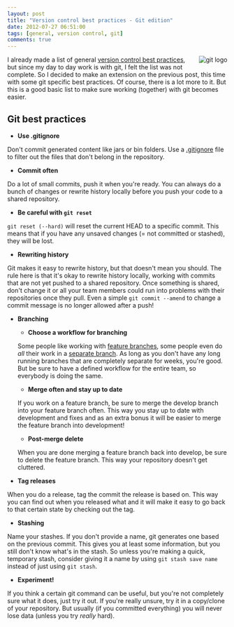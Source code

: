 ```yaml
---
layout: post
title: "Version control best practices - Git edition"
date: 2012-07-27 06:51:00
tags: [general, version control, git]
comments: true
---
```

<img style="float: right; margin: 0 0 5px 10px;" alt="git logo" src="{{ site.baseurl }}/files/images/2012/07/git_logo.png" />

I already made a list of general [version control best practices](http://kevinpelgrims.com/blog/2012/07/05/version-control-best-practices), but since my day to day work is with git, I felt the list was not complete. So I decided to make an extension on the previous post, this time with some git specific best practices. Of course, there is a lot more to it. But this is a good basic list to make sure working (together) with git becomes easier.

## Git best practices

* **Use .gitignore**

Don't commit generated content like jars or bin folders. Use a [.gitignore](https://help.github.com/articles/ignoring-files) file to filter out the files that don't belong in the repository.

* **Commit often**

Do a lot of small commits, push it when you're ready. You can always do a bunch of changes or rewrite history locally before you push your code to a shared repository.

* **Be careful with `git reset`**

`git reset (--hard)` will reset the current HEAD to a specific commit. This means that if you have any unsaved changes (= not committed or stashed), they will be lost.

* **Rewriting history**

Git makes it easy to rewrite history, but that doesn't mean you should. The rule here is that it's okay to rewrite history locally, working with commits that are not yet pushed to a shared repository. Once something is shared, don't change it or all your team members could run into problems with their repositories once they pull. Even a simple `git commit --amend` to change a commit message is no longer allowed after a push!

* **Branching**
	- **Choose a workflow for branching**
	
	Some people like working with [feature branches](http://nvie.com/posts/a-successful-git-branching-model/), some people even do _all_ their work in a [separate branch](http://lostechies.com/jimmybogard/2010/06/03/translating-my-git-workflow-with-local-branches-to-mercurial/). As long as you don't have any long running branches that are completely separate for weeks, you're good. But be sure to have a defined workflow for the entire team, so everybody is doing the same.

	- **Merge often and stay up to date**
	
	If you work on a feature branch, be sure to merge the develop branch into your feature branch often. This way you stay up to date with development and fixes and as an extra bonus it will be easier to merge the feature branch into development!
	
	- **Post-merge delete**
	
	When you are done merging a feature branch back into develop, be sure to delete the feature branch. This way your repository doesn't get cluttered.

* **Tag releases**

When you do a release, tag the commit the release is based on. This way you can find out when you released what and it will make it easy to go back to that certain state by checking out the tag.

* **Stashing**

Name your stashes. If you don't provide a name, git generates one based on the previous commit. This gives you at least some information, but you still don't know what's in the stash. So unless you're making a quick, temporary stash, consider giving it a name by using `git stash save name` instead of just using `git stash`.

* **Experiment!**

If you think a certain git command can be useful, but you're not completely sure what it does, just try it out. If you're really unsure, try it in a copy/clone of your repository. But usually (if you committed everything) you will never lose data (unless you try _really_ hard).

